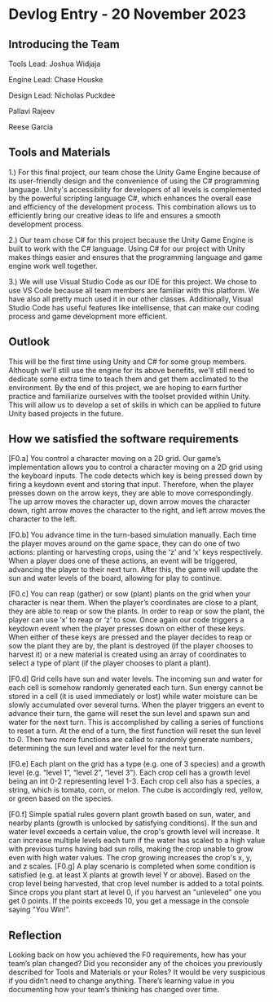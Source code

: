# Devlog Entry - 20 November 2023
## Introducing the Team
Tools Lead: Joshua Widjaja

Engine Lead: Chase Houske

Design Lead: Nicholas Puckdee

Pallavi Rajeev

Reese Garcia

## Tools and Materials
1.) For this final project, our team chose the Unity Game Engine because of its user-friendly design and the convenience of using the C# programming language. Unity's accessibility for developers of all levels is complemented by the powerful scripting language C#, which enhances the overall ease and efficiency of the development process. This combination allows us to efficiently bring our creative ideas to life and ensures a smooth development process.

2.) Our team chose C# for this project because the Unity Game Engine is built to work with the C# language. Using C# for our project with Unity makes things easier and ensures that the programming language and game engine work well together.

3.) We will use Visual Studio Code as our IDE for this project. We chose to use VS Code because all team members are familiar with this platform. We have also all pretty much used it in our other classes. Additionally, Visual Studio Code has useful features like intellisense, that can make our coding process and game development more efficient. 

## Outlook
This will be the first time using Unity and C# for some group members. Although we'll still use the engine for its above benefits, we'll still need to dedicate some extra time to teach them and get them acclimated to the environment. By the end of this project, we are hoping to earn further practice and familiarize ourselves with
the toolset provided within Unity. This will allow us to develop a set of skills in which can be applied to
future Unity based projects in the future.

## How we satisfied the software requirements
[F0.a] You control a character moving on a 2D grid.
Our game’s implementation allows you to control a character moving on a 2D grid using the keyboard inputs. The code detects which key is being pressed down by firing a keydown event and storing that input. Therefore, when the player presses down on the arrow keys, they are able to move correspondingly. The up arrow moves the character up, down arrow moves the character down, right arrow moves the character to the right, and left arrow moves the character to the left. 

[F0.b] You advance time in the turn-based simulation manually.
Each time the player moves around on the game space, they can do one of two actions: planting or harvesting crops, using the ‘z’ and ‘x’ keys respectively. When a player does one of these actions, an event will be triggered, advancing the player to their next turn. After this, the game will update the sun and water levels of the board, allowing for play to continue.

[F0.c] You can reap (gather) or sow (plant) plants on the grid when your character is near them.
When the player’s coordinates are close to a plant, they are able to reap or sow the plants. In order to reap or sow the plant, the player can use ‘x’ to reap or ‘z’ to sow. Once again our code triggers a keydown event when the player presses down on either of these keys. When either of these keys are pressed and the player decides to reap or sow the plant they are by, the plant is destroyed (if the player chooses to harvest it) or a new material is created using an array of coordinates to select a type of plant (if the player chooses to plant a plant). 

[F0.d] Grid cells have sun and water levels. The incoming sun and water for each cell is somehow randomly generated each turn. Sun energy cannot be stored in a cell (it is used immediately or lost) while water moisture can be slowly accumulated over several turns.
When the player triggers an event to advance their turn, the game will reset the sun level and spawn sun and water for the next turn. This is accomplished by calling a series of functions to reset a turn. At the end of a turn, the first function will reset the sun level to 0. Then two more functions are called to randomly generate numbers, determining the sun level and water level for the next turn.

[F0.e] 
Each plant on the grid has a type (e.g. one of 3 species) and a growth level (e.g. “level 1”, “level 2”, “level 3”).
Each crop cell has a growth level being an int 0-2 representing level 1-3. Each crop cell also has a species, a string, which is tomato, corn, or melon. The cube is accordingly red, yellow, or green based on the species.

[F0.f] 
Simple spatial rules govern plant growth based on sun, water, and nearby plants (growth is unlocked by satisfying conditions).
If the sun and water level exceeds a certain value, the crop's growth level will increase. It can increase multiple levels each turn if the water has scaled to a high value with previous turns having bad sun rolls, making the crop unable to grow even with high water values. The crop growing increases the crop's x, y, and z scales.
[F0.g] 
A play scenario is completed when some condition is satisfied (e.g. at least X plants at growth level Y or above).
Based on the crop level being harvested, that crop level number is added to a total points. Since crops you plant start at level 0, if you harvest an "unleveled" one you get 0 points. If the points exceeds 10, you get a message in the console saying "You Win!".
## Reflection
Looking back on how you achieved the F0 requirements, how has your team’s plan changed? Did you reconsider any of the choices you previously described for Tools and Materials or your Roles? It would be very suspicious if you didn’t need to change anything. There’s learning value in you documenting how your team’s thinking has changed over time.
